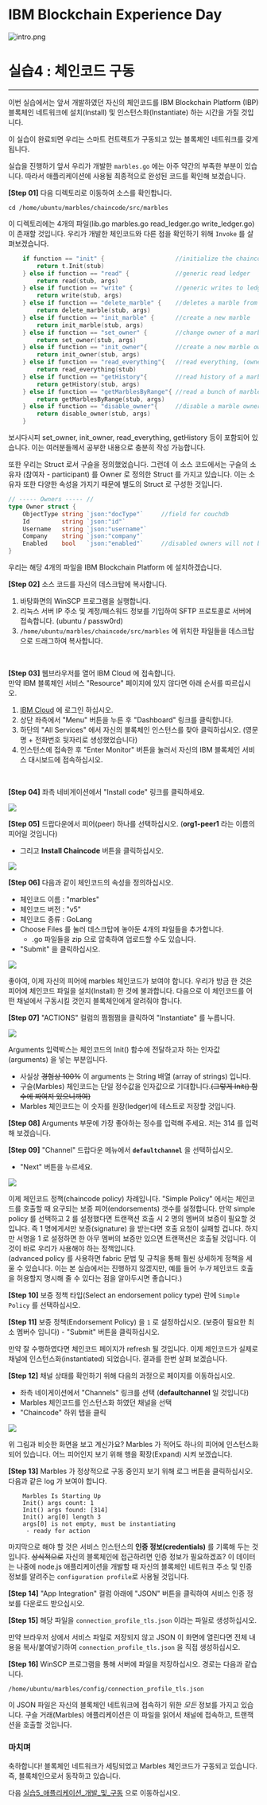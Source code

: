 # IBM Blockchain Experience Day  
![intro.png](./doc_images/intro.png)  
  
# 실습4 : 체인코드 구동

********

이번 실습에서는 앞서 개발하였던 자신의 체인코드를 IBM Blockchain Platform (IBP) 블록체인 네트워크에 설치(Install) 및 인스턴스화(Instantiate) 하는 시간을 가질 것입니다. 

이 실습이 완료되면 우리는 스마트 컨트랙트가 구동되고 있는 블록체인 네트워크를 갖게 됩니다. 

실습을 진행하기 앞서 우리가 개발한 `marbles.go` 에는 아주 약간의 부족한 부분이 있습니다. 따라서 애플리케이션에 사용될 최종적으로 완성된 코드를 확인해 보겠습니다.

**[Step 01]** 다음 디렉토리로 이동하여 소스를 확인합니다.

	cd /home/ubuntu/marbles/chaincode/src/marbles
	

이 디렉토리에는 4개의 파일(lib.go  marbles.go  read_ledger.go  write_ledger.go) 이 존재할 것입니다. 우리가 개발한 체인코드와 다른 점을 확인하기 위해 `Invoke` 를 살펴보겠습니다.

```go
	if function == "init" {                    //initialize the chaincode state, used as reset
		return t.Init(stub)
	} else if function == "read" {             //generic read ledger
		return read(stub, args)
	} else if function == "write" {            //generic writes to ledger
		return write(stub, args)
	} else if function == "delete_marble" {    //deletes a marble from state
		return delete_marble(stub, args)
	} else if function == "init_marble" {      //create a new marble
		return init_marble(stub, args)
	} else if function == "set_owner" {        //change owner of a marble
		return set_owner(stub, args)
	} else if function == "init_owner"{        //create a new marble owner
		return init_owner(stub, args)
	} else if function == "read_everything"{   //read everything, (owners + marbles + companies)
		return read_everything(stub)
	} else if function == "getHistory"{        //read history of a marble (audit)
		return getHistory(stub, args)
	} else if function == "getMarblesByRange"{ //read a bunch of marbles by start and stop id
		return getMarblesByRange(stub, args)
	} else if function == "disable_owner"{     //disable a marble owner from appearing on the UI
		return disable_owner(stub, args)
	}
```

보시다시피 set_owner, init_owner, read_everything, getHistory 등이 포함되어 있습니다. 이는 여러분들께서 공부한 내용으로 충분히 작성 가능합니다.

또한 우리는 Struct 로서 구슬을 정의했었습니다. 그런데 이 소스 코드에서는 구슬의 소유자 (참여자 - participant) 를 Owner 로 정의한 Struct 를 가지고 있습니다. 이는 소유자 또한 다양한 속성을 가지기 때문에 별도의 Struct 로 구성한 것입니다.

```go
// ----- Owners ----- //
type Owner struct {
	ObjectType string `json:"docType"`     //field for couchdb
	Id         string `json:"id"`
	Username   string `json:"username"`
	Company    string `json:"company"`
	Enabled    bool   `json:"enabled"`     //disabled owners will not be visible to the application
}
```

우리는 해당 4개의 파일을 IBM Blockchain Platform 에 설치하겠습니다.

**[Step 02]** 소스 코드를 자신의 데스크탑에 복사합니다.
1. 바탕화면의 WinSCP 프로그램을 실행합니다.
2. 리눅스 서버 IP 주소 및 계정/패스워드 정보를 기입하여 SFTP 프로토콜로 서버에 접속합니다. (ubuntu / passw0rd)
3. `/home/ubuntu/marbles/chaincode/src/marbles` 에 위치한 파일들을 데스크탑으로 드래그하여 복사합니다. 
</br>

**[Step 03]** 웹브라우저를 열어 IBM Cloud 에 접속합니다.  
만약 IBM 블록체인 서비스 "Resource" 페이지에 있지 않다면 아래 순서를 따르십시오.
1. [IBM Cloud](https://console.ng.bluemix.net) 에 로그인 하십시오.
2. 상단 좌측에서 "Menu" 버튼을 누른 후 "Dashboard" 링크를 클릭합니다.
3. 하단의 "All Services" 에서 자신의 블록체인 인스턴스를 찾아 클릭하십시오. (영문명 + 전화번호 뒷자리로 생성했었습니다)
4. 인스턴스에 접속한 후 "Enter Monitor" 버튼을 눌러서 자신의 IBM 블록체인 서비스 대시보드에 접속하십시오.  

</br>

**[Step 04]** 좌측 네비게이션에서 "Install code" 링크를 클릭하세요.  

![](/doc_images/ibc_deploy1.png)

**[Step 05]** 드랍다운에서 피어(peer) 하나를 선택하십시오. (**org1-peer1** 라는 이름의 피어일 것입니다)
- 그리고 **Install Chaincode** 버튼을 클릭하십시오.

![](/doc_images/ibc_deploy2.png)

**[Step 06]** 다음과 같이 체인코드의 속성을 정의하십시오.
- 체인코드 이름 : "marbles"
- 체인코드 버전 : "v5"
- 체인코드 종류 : GoLang
- Choose Files 를 눌러 데스크탑에 놓아둔 4개의 파일들을 추가합니다.
    - .go 파일들을 zip 으로 압축하여 업로드할 수도 있습니다.
- "Submit" 을 클릭하십시오.

![](/doc_images/ibc_deploy3.png)

좋아여, 이제 자신의 피어에 marbles 체인코드가 보여야 합니다.
우리가 방금 한 것은 피어에 체인코드 파일을 설치(Install) 한 것에 불과합니다. 다음으로 이 체인코드를 어떤 채널에서 구동시킬 것인지 블록체인에게 알려줘야 합니다.

**[Step 07]** "ACTIONS" 컬럼의 쩜쩜쩜을 클릭하여 "Instantiate" 를 누릅니다.

![](/doc_images/ibc_deploy4.png)

Arguments 입력박스는 체인코드의 Init() 함수에 전달하고자 하는 인자값(arguments) 을 넣는 부분입니다.
- 사실상 ~~경험상 100%~~ 이 arguments 는 String 배열 (array of strings) 입니다.    
- 구슬(Marbles) 체인코드는 단일 정수값을 인자값으로 기대합니다.~~(그렇게 Init() 함수에 짜여져 있으니까여)~~ 
- Marbles 체인코드는 이 숫자를 원장(ledger)에 테스트로 저장할 것입니다.

**[Step 08]** Arguments 부문에 가장 좋아하는 정수를 입력해 주세요. 저는 314 를 입력해 보겠습니다.

**[Step 09]** "Channel" 드랍다운 메뉴에서 **`defaultchannel`** 을 선택하십시오.
- "Next" 버튼을 누르세요.

![](/doc_images/ibc_deploy5.png)

이제 체인코드 정책(chaincode policy) 차례입니다. "Simple Policy" 에서는 체인코드를 호출할 때 요구되는 보증 피어(endorsements) 갯수를 설정합니다. 만약 simple policy 를 선택하고 2 를 설정했다면 트랜잭션 호출 시 2 명의 멤버의 보증이 필요할 것입니다. 즉 1 명에게서만 보증(signature) 을 받는다면 호출 요청이 실패할 겁니다. 하지만 서명을 1 로 설정하면 한 아무 멤버의 보증만 있으면 트랜잭션은 호출될 것입니다. 이것이 바로 우리가 사용해야 하는 정책입니다.  
(advanced policy 를 사용하면 fabric 문법 및 규칙을 통해 훨씬 상세하게 정책을 세울 수 있습니다. 이는 본 실습에서는 진행하지 않겠지만, 예를 들어 _누가_ 체인코드 호출을 허용할지 명시해 줄 수 있다는 점을 알아두시면 좋습니다.)

**[Step 10]** 보증 정책 타입(Select an endorsement policy type) 란에 `Simple Policy` 를 선택하십시오.

**[Step 11]** 보증 정책(Endorsement Policy) 을  `1` 로 설정하십시오. (보증이 필요한 최소 멤버수 입니다)
	- "Submit" 버튼을 클릭하십시오.

만약 잘 수행하였다면 체인코드 페이지가 refresh 될 것입니다. 이제 체인코드가 실제로 채널에 인스턴스화(instantiated) 되었습니다. 결과를 한번 살펴 보겠습니다.

**[Step 12]** 채널 상태를 확인하기 위해 다음의 과정으로 페이지를 이동하십시오.
- 좌측 네이게이션에서 "Channels" 링크를 선택 (**defaultchannel** 일 것입니다)
- Marbles 체인코드를 인스턴스화 하였던 채널을 선택 
- "Chaincode" 하위 탭을 클릭

![](/doc_images/ibc_deploy6.png)

위 그림과 비슷한 화면을 보고 계신가요? Marbles 가 적어도 하나의 피어에 인스턴스화 되어 있습니다. 어느 피어인지 보기 위해 행을 확장(Expand) 시켜 보겠습니다.

**[Step 13]** Marbles 가 정상적으로 구동 중인지 보기 위해 로그 버튼을 클릭하십시오. 다음과 같은 log 가 보여야 합니다.

```
    Marbles Is Starting Up
    Init() args count: 1
    Init() args found: [314]
    Init() arg[0] length 3
    args[0] is not empty, must be instantiating
     - ready for action
```

마지막으로 해야 할 것은 서비스 인스턴스의 **인증 정보(credentials)** 를 기록해 두는 것입니다. ~~상식적으로~~ 자신의 블록체인에 접근하려면 인증 정보가 필요하겠죠? 이 데이터는 나중에 node.js 애플리케이션을 개발할 때 자신의 블록체인 네트워크 주소 및 인증 정보를 알려주는 `configuration profile`로 사용될 것입니다.

**[Step 14]** "App Integration" 컬럼 아래에 "JSON" 버튼을 클릭하여 서비스 인증 정보를 다운로드 받으십시오.

**[Step 15]** 해당 파일을 `connection_profile_tls.json` 이라는 파일로 생성하십시오.

만약 브라우저 상에서 서비스 파일로 저장되지 않고 JSON 이 화면에 열린다면 전체 내용을 복사/붙여넣기하여 `connection_profile_tls.json` 을 직접 생성하십시오.

**[Step 16]** WinSCP 프로그램을 통해 서버에 파일을 저장하십시오. 경로는 다음과 같습니다.

	/home/ubuntu/marbles/config/connection_profile_tls.json

이 JSON 파일은 자신의 블록체인 네트워크에 접속하기 위한 _모든_ 정보를 가지고 있습니다. 구슬 거래(Marbles) 애플리케이션은 이 파일을 읽어서 채널에 접속하고, 트랜잭션을 호출할 것입니다.
  
### 마치며

축하합니다! 블록체인 네트워크가 세팅되었고 Marbles 체인코드가 구동되고 있습니다. 즉, 블록체인으로서 동작하고 있습니다.

다음 [실습5_애플리케이션_개발_및_구동](../실습5_애플리케이션_개발_및_구동.md) 으로 이동하십시오.
